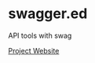 # swagger.ed
API tools with swag

[Project Website](http://spilio.github.io/apispots/projects/swaggered/)
